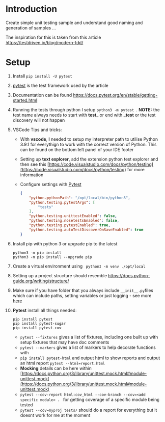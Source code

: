 # Introduction

Create simple unit testing sample and understand good naming and generation of samples ...

The inspiration for this is taken from this article https://testdriven.io/blog/modern-tdd/ 

# Setup

1. Install `pip install -U pytest`

2. [pytest](https://docs.pytest.org/en/stable/) is the test framework used by the article

3. Documentation can be found https://docs.pytest.org/en/stable/getting-started.html

4. Running the tests through python I setup `python3 -m pytest `. **NOTE:** the test name always needs to start with **test_** or end with **_test** or the test discovery will not happen 

5. VSCode Tips and tricks:

   - With **vscode**, I needed to setup my interpreter path to utilise Python 3.9.1 for everythign to work with the correct version of Python. This can be found on the bottom left panel of your IDE footer

   - Setting up **text explorer**, add the extension python test explorer and then see this [https://code.visualstudio.com/docs/python/testing](https://code.visualstudio.com/docs/python/testing) for more information

   - Configure settings with [Pytest](https://docs.pytest.org/en/stable/contents.html)

     ```json
     {
         "python.pythonPath": "/opt/local/bin/python3",
         "python.testing.pytestArgs": [
             "tests"
         ],
         "python.testing.unittestEnabled": false,
         "python.testing.nosetestsEnabled": false,
         "python.testing.pytestEnabled": true,
         "python.testing.autoTestDiscoverOnSaveEnabled": true
     }
     ```

6. Install pip with python 3 or upgrade pip to the latest

   ```shell
   python3 -m pip install
   python3 -m pip install --upgrade pip
   ```


7. Create a virtual environment using ` python3 -m venv ./opt/local`

8. Setting up a project structure should resemble https://docs.python-guide.org/writing/structure/

9. Make sure if you have folder that you always include `__init__.py`files which can include paths, setting variables or just logging - see more [here]( https://www.datacamp.com/community/tutorials/role-underscore-python)

10. **Pytest** install all things needed:

    ```
    pip install pytest
    pip install pytest-sugar
    pip install pytest-cov
    ```
    - `pytest --fixtures` gives a list of fixtures, including one built up with setup fixtures that may have doc comments
    - `pytest --markers` gives a list of markers to help decorate functions with
    - `pip install pytest-html` and output html to show reports and output an html report `pytest --html=report.html`
    - **Mocking** details can be here within [https://docs.python.org/3/library/unittest.mock.html#module-unittest.mock](https://docs.python.org/3/library/unittest.mock.html#module-unittest.mock)
    - `pytest --cov-report html:cov_html --cov-branch --cov=<add specific module> . ` for getting coverage of a specific module being tested
    - `pytest --cov=myproj tests/` should do a report for everything but it doesnt work for me at the moment

